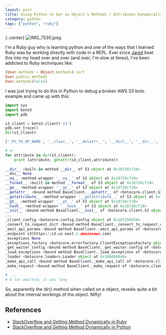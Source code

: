 ```yaml
---
layout: post
title: Using Python to Get an Object's Methods / Attributes Dynamically
category: python
tags: ["python", "ruby"]
---
```

{:.center}
![IMG_7530.jpeg](/blog/assets/IMG_7530.jpeg)

I'm a Ruby guy who is learning python and one of the ways that I learned Ruby was by working directly with code in a REPL.  Ever since [Jared](https://www.alloycode.com) beat this into my head over and over (and over; I'm slow at times), I've been addicted to Ruby techniques like:

```ruby
(User.methods - Object.methods).sort
User.public_methods
User.methods(false)
```

I was just trying to do this in Python to debug a broken AWS S3 boto example and came up with this:

```python
import sys
import boto3
import pdb

s3_client = boto3.client('s3')
pdb.set_trace()
dir(s3_client)

['_PY_TO_OP_NAME', '__class__', '__delattr__', '__dict__', '__dir__', '__doc__', '__eq__', '__format__', '__ge__', '__getattr__', '__getattribute__', '__gt__', '__hash__', '__init__', '__init_subclass__', '__le__', '__lt__', '__module__', '__ne__', '__new__', '__reduce__', '__reduce_ex__', '__repr__', '__setattr__', '__sizeof__', '__str__', '__subclasshook__', '__weakref__', '_cache', '_client_config', '_convert_to_request_dict', '_emit_api_params', '_endpoint', '_exceptions', '_exceptions_factory', '_get_waiter_config', '_load_exceptions', '_loader', '_make_api_call', '_make_request', '_register_handlers', '_request_signer', '_response_parser', '_serializer', '_service_model', 'abort_multipart_upload', 'can_paginate', 'complete_multipart_upload', 'copy', 'copy_object', 'create_bucket', 'create_multipart_upload', 'delete_bucket', 'delete_bucket_analytics_configuration', 'delete_bucket_cors', 'delete_bucket_encryption', 'delete_bucket_inventory_configuration', 'delete_bucket_lifecycle', 'delete_bucket_metrics_configuration', 'delete_bucket_policy', 'delete_bucket_replication', 'delete_bucket_tagging', 'delete_bucket_website', 'delete_object', 'delete_object_tagging', 'delete_objects', 'delete_public_access_block', 'download_file', 'download_fileobj', 'exceptions', 'generate_presigned_post', 'generate_presigned_url', 'get_bucket_accelerate_configuration', 'get_bucket_acl', 'get_bucket_analytics_configuration', 'get_bucket_cors', 'get_bucket_encryption', 'get_bucket_inventory_configuration', 'get_bucket_lifecycle', 'get_bucket_lifecycle_configuration', 'get_bucket_location', 'get_bucket_logging', 'get_bucket_metrics_configuration', 'get_bucket_notification', 'get_bucket_notification_configuration', 'get_bucket_policy', 'get_bucket_policy_status', 'get_bucket_replication', 'get_bucket_request_payment', 'get_bucket_tagging', 'get_bucket_versioning', 'get_bucket_website', 'get_object', 'get_object_acl', 'get_object_legal_hold', 'get_object_lock_configuration', 'get_object_retention', 'get_object_tagging', 'get_object_torrent', 'get_paginator', 'get_public_access_block', 'get_waiter', 'head_bucket', 'head_object', 'list_bucket_analytics_configurations', 'list_bucket_inventory_configurations', 'list_bucket_metrics_configurations', 'list_buckets', 'list_multipart_uploads', 'list_object_versions', 'list_objects', 'list_objects_v2', 'list_parts', 'meta', 'put_bucket_accelerate_configuration', 'put_bucket_acl', 'put_bucket_analytics_configuration', 'put_bucket_cors', 'put_bucket_encryption', 'put_bucket_inventory_configuration', 'put_bucket_lifecycle', 'put_bucket_lifecycle_configuration', 'put_bucket_logging', 'put_bucket_metrics_configuration', 'put_bucket_notification', 'put_bucket_notification_configuration', 'put_bucket_policy', 'put_bucket_replication', 'put_bucket_request_payment', 'put_bucket_tagging', 'put_bucket_versioning', 'put_bucket_website', 'put_object', 'put_object_acl', 'put_object_legal_hold', 'put_object_lock_configuration', 'put_object_retention', 'put_object_tagging', 'put_public_access_block', 'restore_object', 'select_object_content', 'upload_file', 'upload_fileobj', 'upload_part', 'upload_part_copy', 'waiter_names']

# or 
for attribute in dir(s3_client):
    print (attribute, getattr(s3_client,attribute))
    
__dir__ <built-in method __dir__ of S3 object at 0x10728cf10>
__doc__ None
__eq__ <method-wrapper '__eq__' of S3 object at 0x10728cf10>
__format__ <built-in method __format__ of S3 object at 0x10728cf10>
__ge__ <method-wrapper '__ge__' of S3 object at 0x10728cf10>
__getattr__ <bound method BaseClient.__getattr__ of <botocore.client.S3 object at 0x10728cf10>>
__getattribute__ <method-wrapper '__getattribute__' of S3 object at 0x10728cf10>
__gt__ <method-wrapper '__gt__' of S3 object at 0x10728cf10>
__hash__ <method-wrapper '__hash__' of S3 object at 0x10728cf10>
__init__ <bound method BaseClient.__init__ of <botocore.client.S3 object at 0x10728cf10>>
...
_client_config <botocore.config.Config object at 0x107296d50>
_convert_to_request_dict <bound method BaseClient._convert_to_request_dict of <botocore.client.S3 object at 0x10728cf10>>
_emit_api_params <bound method BaseClient._emit_api_params of <botocore.client.S3 object at 0x10728cf10>>
_endpoint s3(https://s3.us-east-2.amazonaws.com)
_exceptions None
_exceptions_factory <botocore.errorfactory.ClientExceptionsFactory object at 0x1065e9e90>
_get_waiter_config <bound method BaseClient._get_waiter_config of <botocore.client.S3 object at 0x10728cf10>>
_load_exceptions <bound method BaseClient._load_exceptions of <botocore.client.S3 object at 0x10728cf10>>
_loader <botocore.loaders.Loader object at 0x1066060d0>
_make_api_call <bound method BaseClient._make_api_call of <botocore.client.S3 object at 0x10728cf10>>
_make_request <bound method BaseClient._make_request of <botocore.client.S3 object at 0x10728cf10>>

# ... 
# A lot omitted; it was long
```

So, apparently the dir() method when called on a object, reveals quite a bit about the internal workings of the object.  Nifty!

## References

* [StackOverflow and Getting Method Dynamically in Ruby](https://stackoverflow.com/questions/8595184/how-to-list-all-methods-for-an-object-in-ruby/8595216)
* [StackOverflow and Getting Method Dynamically in Python](https://stackoverflow.com/questions/6886493/get-all-object-attributes-in-python)
